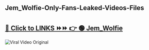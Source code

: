
 ## Jem_Wolfie-Only-Fans-Leaked-Videos-Files

# <h2><a href="https://mediaupload.pro?Jem_Wolfie">🔗 Click to LINKS ⏩⏩ 👉 🟢 Jem_Wolfie </a></h2>

<a href="https://mediaupload.pro?Jem_Wolfie" rel="nofollow" data-target="animated-image.originalLink"><img src="https://i.ibb.co.com/xMMVF88/686577567.gif" alt="Viral Video Original" style="max-width: 100%; display: inline-block;" data-target="animated-image.originalImage"></a>